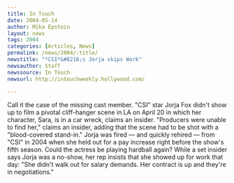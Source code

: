 ```yaml
---
title: In Touch
date: 2004-05-14
author: Mika Epstein
layout: news
tags: 2004
categories: [Articles, News]
permalink: /news/2004/:title/
newstitle: "*CSI*&#8216;s Jorja skips Work"
newsauthor: Staff  
newssource: In Touch  
newsurl: http://intouchweekly.hollywood.com/  

---
```


Call it the case of the missing cast member. "CSI" star Jorja Fox didn't show up to film a pivotal cliff-hanger scene in LA on April 20 in which her character, Sara, is in a car wreck, claims an insider. "Producers were unable to find her," claims an insider, adding that the scene had to be shot with a "blood-covered stand-in." Jorja was fired &#8212; and quickly rehired &#8212; from "CSI" in 2004 when she held out for a pay increase right before the show's fifth season. Could the actress be playing hardball again? While a set insider says Jorja was a no-show, her rep insists that she showed up for work that day: "She didn't walk out for salary demands. Her contract is up and they're in negotiations."  
